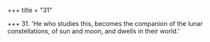 +++
title = "31"

+++
31. 'He who studies this, becomes the companion of the lunar constellations, of sun and moon, and dwells in their world.'
